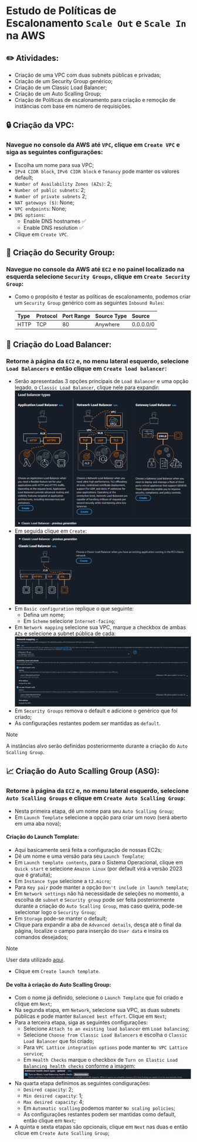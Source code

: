 # Estudo de Políticas de Escalonamento `Scale Out` e `Scale In` na AWS
## ✏️ Atividades:
* Criação de uma VPC com duas subnets públicas e privadas;
* Criação de um Security Group genérico;
* Criação de um Classic Load Balancer;
* Criação de um Auto Scalling Group;
* Criação de Políticas de escalonamento para criação e remoção de instâncias com base em número de requisições.

## 🔒 Criação da VPC:

### Navegue no console da AWS até `VPC`, clique em `Create VPC` e siga as seguintes configurações:

* Escolha um nome para sua VPC;
* `IPv4 CIDR block`, `IPv6 CIDR block` e `Tenancy` pode manter os valores default;
* `Number of Availability Zones (AZs)`: 2;
* `Number of public subnets`: 2;
* `Number of private subnets` 2;
* `NAT gateways ($)`: None;
* `VPC endpoints`: None;
* `DNS options`: 
    - Enable DNS hostnames ✅
    - Enable DNS resolution ✅
* Clique em `Create VPC`.

## 🔐 Criação do Security Group:

### Navegue no console da AWS até `EC2` e no painel localizado na esquerda selecione `Security Groups`, clique em `Create Security Group`:

* Como o propósito é testar as políticas de escalonamento, podemos criar um `Security Group` genérico com as seguintes `Inbound Rules`:

    | Type  | Protocol | Port Range | Source Type |  Source   |
    | ----- | -------- | ---------- | ----------- | --------- |
    | HTTP  |   TCP    |    80      |  Anywhere   | 0.0.0.0/0 |

## 🚥 Criação do Load Balancer:

### Retorne à página da `EC2` e, no menu lateral esquerdo, selecione `Load Balancers` e então clique em `Create load balancer`:

* Serão apresentadas 3 opções principais de `Load Balancer` e uma opção legado, o `Classic Load Balancer`, clique nele para expandir:
![createLoadBalancer](./images/createLoadBalancer.png)
* Em seguida clique em `Create`:
![createCLB](./images/createCLB.png)
* Em `Basic configuration` replique o que seguinte:
  * Defina um nome;
  * Em `Scheme` selecione `Internet-facing`;
* Em `Network mapping` selecione sua VPC, marque a checkbox de ambas `AZs` e selecione a subnet pública de cada:
![clb-network-config](./images/clb-network-config.png)
* Em `Security Groups` remova o default e adicione o genérico que foi criado;
* As configurações restantes podem ser mantidas as `default`.

> [!NOTE]
> A instâncias alvo serão definidas posteriormente durante a criação do `Auto Scalling Group`.

## 📈 Criação do Auto Scalling Group (ASG):

### Retorne à página da `EC2` e, no menu lateral esquerdo, selecione `Auto Scalling Groups` e clique em `Create Auto Scalling Group`:

* Nesta primeira etapa, dê um nome para seu `Auto Scalling Group`;
* Em `Launch Template` selecione a opção para criar um novo (será aberto em uma aba nova);

#### Criação do Launch Template:

* Aqui basicamente será feita a configuração de nossas EC2s;
* Dê um nome e uma versão para seu `Launch Template`;
* Em `Launch template contents`, para o Sistema Operacional, clique em `Quick start` e selecione `Amazon Linux` (por default virá a versão 2023 que é gratuita);
* Em `Instance type` selecione a `t2.micro`;
* Para `Key pair` pode manter a opção `Don't include in launch template`;
* Em `Network settings` não há necessidade de seleções no momento, a escolha de `subnet` e `Security group` pode ser feita posteriormente durante a criação do `Auto Scalling Group`, mas caso queira, pode-se selecionar logo o `Security Group`;
* Em `Storage` pode-se manter o default;
* Clique para expandir a aba de `Advanced details`, desça até o final da página, localize o campo para inserção do `User data` e insira os comandos desejados;

> [!NOTE]
> User data utilizado [aqui](https://github.com/PedroMak/ScallingPoliciesStudy/blob/master/userdata.sh).

* Clique em `Create launch template`.

#### De volta à criação do Auto Scalling Group:

* Com o nome já definido, selecione o `Launch Template` que foi criado e clique em `Next`;
* Na segunda etapa, em `Network`, selecione sua VPC, as duas subnets públicas e pode manter `Balanced best effort`. Clique em `Next`;
* Para a terceira etapa, siga as seguintes configurações:
  * Selecione `Attach to an existing load balancer` em `Load balancing`;
  * Selecione `Choose from Classic Load Balancers` e escolha o `Classic Load Balancer` que foi criado;
  * Para `VPC Lattice integration options` pode manter `No VPC Lattice service`;
   * Em `Health Checks` marque o checkbox de `Turn on Elastic Load Balancing health checks` conforme a imagem:
   ![healthcheck-config](./images/ELB-healthcheck-config.png)
* Na quarta etapa definimos as seguintes condigurações:
  * `Desired capacity`: 2;
  * `Min desired capacity`: 1;
  * `Max desired capacity`: 4;
  * Em `Automatic scalling` podemos manter `No scaling policies`;
  * As configurações restantes podem ser mantidas como default, então clique em `Next`;
* A quinta e sexta etapas são opcionais, clique em `Next` nas duas e então clicue em `Create Auto Scalling Group`;